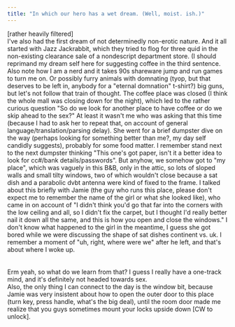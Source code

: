 ```yaml
---
title: "In which our hero has a wet dream. (Well, moist. ish.)"
---
```


<p>[rather heavily filtered]
<br/>
<lj-cut text="cut for length">
I've also had the first dream of not determinedly non-erotic nature. And it all started with Jazz Jackrabbit, which they 
tried to flog for three quid in the non-existing clearance sale of a nondescript department store. (I should reprimand my 
dream self here for suggesting coffee in the third sentence. Also note how I am a nerd and it takes 90s shareware jump and 
run games to turn me on. Or possibly furry animals with domnating (tyop, but that deserves to be left in, anybody for a 
"eternal domnation" t-shirt?) big guns, but let's not follow that train of thought. The coffee place was closed (I think the 
whole mall was closing down for the night), which led to the rather curious question "So do we look for another place to have 
coffee or do we skip ahead to the sex?" At least it wasn't me who was asking that this time (because I had to ask her to 
repeat that, on account of general language/translation/parsing delay). She went for a brief dumpster dive on the way 
(perhaps looking for something better than me?, my day self candidly suggests), probably for some food matter. I remember 
stand next to the next dumpster thinking "This one's got paper, isn't it a better idea to look for cc#/bank 
details/passwords". But anyhow, we somehow got to "my place", which was vaguely in this B&B, only in the attic, so lots of 
sloped walls and small tilty windows, two of which wouldn't close because a sat dish and a parabolic dvbt antenna were kind 
of fixed to the frame. I talked about this briefly with Jamie (the guy who runs this place, please don't expect me to 
remember the name of the girl or what she looked like), who came in on account of "I didn't think you'd go that far into the 
corners with the low ceiling and all, so I didn't fix the carpet, but I thought I'd really better nail it down all the same, 
and this is how you open and close the windows." I don't know what happened to the girl in the meantime, I guess she got 
bored while we were discussing the shape of sat dishes continent vs. uk. I remember a moment of "uh, right, where were we" 
after he left, and that's about where I woke up.
<br/>
<br/>
</lj-cut>
<br/>
Erm yeah, so what do we learn from that? I guess I really have a one-track mind, and it's definitely not headed towards sex. 
<br/>
Also, the only thing I can connect to the day is the window bit, because Jamie was very insistent about how to open the outer 
door to this place (turn key, press handle, what's the big deal), until the room door made me realize that you guys sometimes 
mount your locks upside down [CW to unlock].</p>
